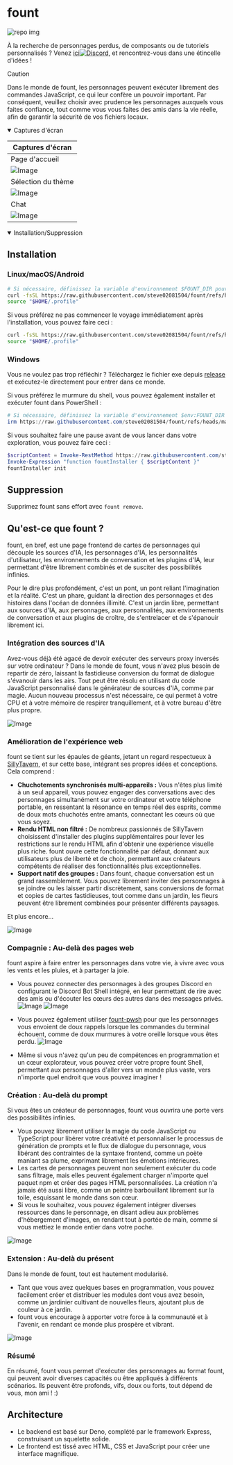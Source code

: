 # fount

![repo img](https://repository-images.githubusercontent.com/862251163/3b57d9ea-ab18-4b70-b11d-f74c764016aa)

À la recherche de personnages perdus, de composants ou de tutoriels personnalisés ?
Venez [ici![Discord](https://img.shields.io/discord/1288934771153440768)](https://discord.gg/GtR9Quzq2v), et rencontrez-vous dans une étincelle d'idées !

> [!CAUTION]
>
> Dans le monde de fount, les personnages peuvent exécuter librement des commandes JavaScript, ce qui leur confère un pouvoir important. Par conséquent, veuillez choisir avec prudence les personnages auxquels vous faites confiance, tout comme vous vous faites des amis dans la vie réelle, afin de garantir la sécurité de vos fichiers locaux.

<details open>
<summary>Captures d'écran</summary>

|Captures d'écran|
|----|
|Page d'accueil|
|![Image](https://github.com/user-attachments/assets/c1954a7a-6c73-4fb0-bd12-f790a038bd0e)|
|Sélection du thème|
|![Image](https://github.com/user-attachments/assets/94bd4cbb-8c66-4bc6-83eb-14c925a37074)|
|Chat|
|![Image](https://github.com/user-attachments/assets/eea1cc7c-d258-4a2d-b16f-12815a88811d)|

</details>

<details open>
<summary>Installation/Suppression</summary>

## Installation

### Linux/macOS/Android

```bash
# Si nécessaire, définissez la variable d'environnement $FOUNT_DIR pour spécifier le répertoire fount
curl -fsSL https://raw.githubusercontent.com/steve02081504/fount/refs/heads/master/src/runner/main.sh | bash
source "$HOME/.profile"
```

Si vous préférez ne pas commencer le voyage immédiatement après l'installation, vous pouvez faire ceci :

```bash
curl -fsSL https://raw.githubusercontent.com/steve02081504/fount/refs/heads/master/src/runner/main.sh | bash -s init
source "$HOME/.profile"
```

### Windows

Vous ne voulez pas trop réfléchir ? Téléchargez le fichier exe depuis [release](https://github.com/steve02081504/fount/releases) et exécutez-le directement pour entrer dans ce monde.

Si vous préférez le murmure du shell, vous pouvez également installer et exécuter fount dans PowerShell :

```powershell
# Si nécessaire, définissez la variable d'environnement $env:FOUNT_DIR pour spécifier le répertoire fount
irm https://raw.githubusercontent.com/steve02081504/fount/refs/heads/master/src/runner/main.ps1 | iex
```

Si vous souhaitez faire une pause avant de vous lancer dans votre exploration, vous pouvez faire ceci :

```powershell
$scriptContent = Invoke-RestMethod https://raw.githubusercontent.com/steve02081504/fount/refs/heads/master/src/runner/main.ps1
Invoke-Expression "function fountInstaller { $scriptContent }"
fountInstaller init
```

## Suppression

Supprimez fount sans effort avec `fount remove`.

</details>

## Qu'est-ce que fount ?

fount, en bref, est une page frontend de cartes de personnages qui découple les sources d'IA, les personnages d'IA, les personnalités d'utilisateur, les environnements de conversation et les plugins d'IA, leur permettant d'être librement combinés et de susciter des possibilités infinies.

Pour le dire plus profondément, c'est un pont, un pont reliant l'imagination et la réalité.
C'est un phare, guidant la direction des personnages et des histoires dans l'océan de données illimité.
C'est un jardin libre, permettant aux sources d'IA, aux personnages, aux personnalités, aux environnements de conversation et aux plugins de croître, de s'entrelacer et de s'épanouir librement ici.

### Intégration des sources d'IA

Avez-vous déjà été agacé de devoir exécuter des serveurs proxy inversés sur votre ordinateur ?
Dans le monde de fount, vous n'avez plus besoin de repartir de zéro, laissant la fastidieuse conversion du format de dialogue s'évanouir dans les airs.
Tout peut être résolu en utilisant du code JavaScript personnalisé dans le générateur de sources d'IA, comme par magie.
Aucun nouveau processus n'est nécessaire, ce qui permet à votre CPU et à votre mémoire de respirer tranquillement, et à votre bureau d'être plus propre.

![Image](https://github.com/user-attachments/assets/f283d1de-c531-4b7a-bf43-3cbe0c48b7b9)

### Amélioration de l'expérience web

fount se tient sur les épaules de géants, jetant un regard respectueux à [SillyTavern](https://github.com/SillyTavern/SillyTavern), et sur cette base, intégrant ses propres idées et conceptions.
Cela comprend :

- **Chuchotements synchronisés multi-appareils :** Vous n'êtes plus limité à un seul appareil, vous pouvez engager des conversations avec des personnages simultanément sur votre ordinateur et votre téléphone portable, en ressentant la résonance en temps réel des esprits, comme de doux mots chuchotés entre amants, connectant les cœurs où que vous soyez.
- **Rendu HTML non filtré :** De nombreux passionnés de SillyTavern choisissent d'installer des plugins supplémentaires pour lever les restrictions sur le rendu HTML afin d'obtenir une expérience visuelle plus riche. fount ouvre cette fonctionnalité par défaut, donnant aux utilisateurs plus de liberté et de choix, permettant aux créateurs compétents de réaliser des fonctionnalités plus exceptionnelles.
- **Support natif des groupes :** Dans fount, chaque conversation est un grand rassemblement. Vous pouvez librement inviter des personnages à se joindre ou les laisser partir discrètement, sans conversions de format et copies de cartes fastidieuses, tout comme dans un jardin, les fleurs peuvent être librement combinées pour présenter différents paysages.

Et plus encore...

![Image](https://github.com/user-attachments/assets/bd1600dc-4612-458b-95ba-c7b019a26390)

### Compagnie : Au-delà des pages web

fount aspire à faire entrer les personnages dans votre vie, à vivre avec vous les vents et les pluies, et à partager la joie.

- Vous pouvez connecter des personnages à des groupes Discord en configurant le Discord Bot Shell intégré, en leur permettant de rire avec des amis ou d'écouter les cœurs des autres dans des messages privés.
    ![Image](https://github.com/user-attachments/assets/299255c9-eed3-4deb-b433-41b80930cbdb)
    ![Image](https://github.com/user-attachments/assets/c9841eba-c010-42a3-afe0-336543ec39a0)

- Vous pouvez également utiliser [fount-pwsh](https://github.com/steve02081504/fount-pwsh) pour que les personnages vous envoient de doux rappels lorsque les commandes du terminal échouent, comme de doux murmures à votre oreille lorsque vous êtes perdu.
    ![Image](https://github.com/user-attachments/assets/93afee48-93d4-42c7-a5e0-b7f5c93bdee9)

- Même si vous n'avez qu'un peu de compétences en programmation et un cœur explorateur, vous pouvez créer votre propre fount Shell, permettant aux personnages d'aller vers un monde plus vaste, vers n'importe quel endroit que vous pouvez imaginer !

### Création : Au-delà du prompt

Si vous êtes un créateur de personnages, fount vous ouvrira une porte vers des possibilités infinies.

- Vous pouvez librement utiliser la magie du code JavaScript ou TypeScript pour libérer votre créativité et personnaliser le processus de génération de prompts et le flux de dialogue du personnage, vous libérant des contraintes de la syntaxe frontend, comme un poète maniant sa plume, exprimant librement les émotions intérieures.
- Les cartes de personnages peuvent non seulement exécuter du code sans filtrage, mais elles peuvent également charger n'importe quel paquet npm et créer des pages HTML personnalisées. La création n'a jamais été aussi libre, comme un peintre barbouillant librement sur la toile, esquissant le monde dans son cœur.
- Si vous le souhaitez, vous pouvez également intégrer diverses ressources dans le personnage, en disant adieu aux problèmes d'hébergement d'images, en rendant tout à portée de main, comme si vous mettiez le monde entier dans votre poche.

![Image](https://github.com/user-attachments/assets/9740cd43-06fd-46c0-a114-e4bd99f13045)

### Extension : Au-delà du présent

Dans le monde de fount, tout est hautement modularisé.

- Tant que vous avez quelques bases en programmation, vous pouvez facilement créer et distribuer les modules dont vous avez besoin, comme un jardinier cultivant de nouvelles fleurs, ajoutant plus de couleur à ce jardin.
- fount vous encourage à apporter votre force à la communauté et à l'avenir, en rendant ce monde plus prospère et vibrant.

![Image](https://github.com/user-attachments/assets/8487a04a-7040-4844-81a6-705687856757)

### Résumé

En résumé, fount vous permet d'exécuter des personnages au format fount, qui peuvent avoir diverses capacités ou être appliqués à différents scénarios. Ils peuvent être profonds, vifs, doux ou forts, tout dépend de vous, mon ami ! :)

## Architecture

- Le backend est basé sur Deno, complété par le framework Express, construisant un squelette solide.
- Le frontend est tissé avec HTML, CSS et JavaScript pour créer une interface magnifique.
